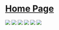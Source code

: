 # [Home Page](https://shanbay.github.io/peeweext)

[![](http://img.shields.io/travis/shanbay/peeweext.svg?style=flat-square)](https://travis-ci.org/shanbay/peeweext)
[![](http://img.shields.io/codeclimate/github/shanbay/peeweext.svg?style=flat-square)](https://codeclimate.com/github/shanbay/peeweext)
[![](https://img.shields.io/coveralls/shanbay/peeweext/master.svg)](https://coveralls.io/github/shanbay/peeweext?branch=master)
[![](https://img.shields.io/pypi/v/peeweext.svg)](https://github.com/shanbay/peeweext)
[![](https://img.shields.io/pypi/pyversions/peeweext.svg)](https://github.com/shanbay/peeweext)
[![](http://img.shields.io/:license-mit-blue.svg?style=flat-square)](http://shanbay.mit-license.org)
